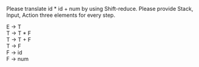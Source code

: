 Please translate id * id + num by using Shift-reduce.
Please provide Stack, Input, Action three elements for every step.

E -> T<br/>
T -> T * F<br/>
T -> T + F<br/>
T -> F<br/>
F -> id<br/>
F -> num
